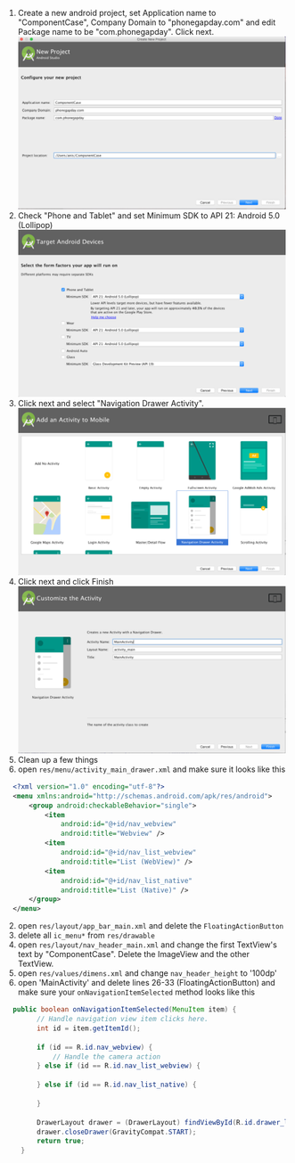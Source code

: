 1.  Create a new android project, set Application name to "ComponentCase", Company Domain to "phonegapday.com" and edit Package name to be "com.phonegapday". Click next.
![step1](./img/step1.png)
2. Check "Phone and Tablet" and set Minimum SDK to API 21: Android 5.0 (Lollipop)
![step2](./img/step2.png)
3. Click next and select "Navigation Drawer Activity".
![step3](./img/step3.png)
4. Click next and click Finish
![step4](./img/step4.png)
5. Clean up a few things
  1. open `res/menu/activity_main_drawer.xml` and make sure it looks like this
  ```XML
    <?xml version="1.0" encoding="utf-8"?>
    <menu xmlns:android="http://schemas.android.com/apk/res/android">
        <group android:checkableBehavior="single">
            <item
                android:id="@+id/nav_webview"
                android:title="Webview" />
            <item
                android:id="@+id/nav_list_webview"
                android:title="List (WebView)" />
            <item
                android:id="@+id/nav_list_native"
                android:title="List (Native)" />
        </group>
    </menu>
  ```
  2. open `res/layout/app_bar_main.xml` and delete the `FloatingActionButton`
  3. delete all `ic_menu*` from `res/drawable`
  3. open `res/layout/nav_header_main.xml` and change the first TextView's text by "ComponentCase". Delete the ImageView and the other TextView.
  4. open `res/values/dimens.xml` and change `nav_header_height` to '100dp'
  5. open 'MainActivity' and delete lines 26-33 (FloatingActionButton) and make sure your `onNavigationItemSelected` method looks like this
  ```Java
    public boolean onNavigationItemSelected(MenuItem item) {
          // Handle navigation view item clicks here.
          int id = item.getItemId();

          if (id == R.id.nav_webview) {
              // Handle the camera action
          } else if (id == R.id.nav_list_webview) {

          } else if (id == R.id.nav_list_native) {

          }

          DrawerLayout drawer = (DrawerLayout) findViewById(R.id.drawer_layout);
          drawer.closeDrawer(GravityCompat.START);
          return true;
      }
  ```

